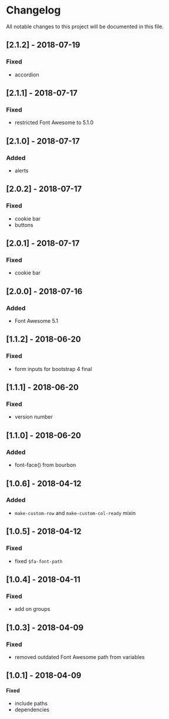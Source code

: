 # Changelog
All notable changes to this project will be documented in this file.

## [2.1.2] - 2018-07-19

### Fixed
- accordion

## [2.1.1] - 2018-07-17

### Fixed
- restricted Font Awesome to 5.1.0

## [2.1.0] - 2018-07-17

### Added
- alerts

## [2.0.2] - 2018-07-17

### Fixed
- cookie bar
- buttons

## [2.0.1] - 2018-07-17

### Fixed
- cookie bar

## [2.0.0] - 2018-07-16

### Added
- Font Awesome 5.1

## [1.1.2] - 2018-06-20

### Fixed
- form inputs for bootstrap 4 final

## [1.1.1] - 2018-06-20

### Fixed
- version number

## [1.1.0] - 2018-06-20

### Added
- font-face() from bourbon

## [1.0.6] - 2018-04-12

### Added
- `make-custom-row` and `make-custom-col-ready` mixin

## [1.0.5] - 2018-04-12

### Fixed
- fixed `$fa-font-path`

## [1.0.4] - 2018-04-11

### Fixed
- add on groups

## [1.0.3] - 2018-04-09

### Fixed
- removed outdated Font Awesome path from variables

## [1.0.1] - 2018-04-09

#### Fixed
- include paths
- dependencies
